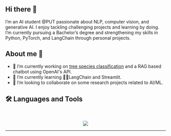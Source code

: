 ## Hi there 👋

I’m an AI student @PUT passionate about NLP, computer vision, and generative AI. I enjoy tackling challenging projects and learning by doing. I’m currently pursuing a Bachelor’s degree and strengthening my skills in Python, PyTorch, and LangChain through personal projects.

## About me 💭

- 🔭 I’m currently working on [tree species classification](https://github.com/GHOST-Science-Club/tree-classification-irim) and a RAG based chatbot using OpenAI's API.
- 🌱 I’m currently learning 🦜🔗LangChain and Streamlit.
- 👯 I’m looking to collaborate on some research projects related to AI/ML. 

## 🛠️ Languages and Tools

<br>

<p align="center">
  <img src="https://skillicons.dev/icons?i=py,pytorch,cpp,bash,git,github,sklearn,linux,vscode,latex,dart,figma,flutter,notion" />
</p>

<hr>

<!--
**Adam-Mazur/Adam-Mazur** is a ✨ _special_ ✨ repository because its `README.md` (this file) appears on your GitHub profile.

Here are some ideas to get you started:

- 🔭 I’m currently working on ...
- 🌱 I’m currently learning ...
- 👯 I’m looking to collaborate on ...
- 🤔 I’m looking for help with ...
- 💬 Ask me about ...
- 📫 How to reach me: ...
- 😄 Pronouns: ...
- ⚡ Fun fact: ...
-->
